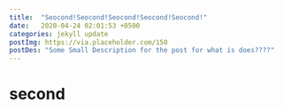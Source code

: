 ```yaml
---
title:  "Seocond!Seocond!Seocond!Seocond!Seocond!"
date:   2020-04-24 02:01:53 +0500
categories: jekyll update
postImg: https://via.placeholder.com/150
postDes: "Some Small Description for the post for what is does????"
---
```


# second